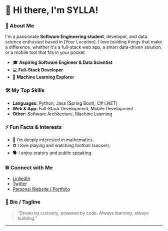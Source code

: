 # 👋 Hi there, I'm SYLLA!

### 🚀 About Me
I'm a passionate **Software Engineering student**, developer, and data science enthusiast based in [Your Location]. I love building things that make a difference, whether it's a full-stack web app, a smart data-driven solution, or a mobile tool that fits in your pocket.

- 🎓 **Aspiring Software Engineer & Data Scientist**
- 💻 **Full-Stack Developer**
- 🧠 **Machine Learning Explorer**

### 🛠️ My Top Skills
- **Languages:** Python, Java (Spring Boot), C# (.NET)
- **Web & App:** Full-Stack Development, Mobile Development
- **Other:** Software Architecture, Machine Learning

### ⚡ Fun Facts & Interests
- 📐 I’m deeply interested in mathematics.
- ⚽ I love playing and watching football (soccer).
- 🗣️ I enjoy oratory and public speaking.

### 🌐 Connect with Me
- [LinkedIn](#) <!-- Replace # with your LinkedIn URL -->
- [Twitter](#) <!-- Replace # with your Twitter URL -->
- [Personal Website / Portfolio](#) <!-- Replace # with your website if you have one -->

### 📝 Bio / Tagline
> “Driven by curiosity, powered by code. Always learning, always building.”

---

<!--
**rmss00-2synf/rmss00-2synf** is a ✨ special ✨ repository because its `README.md` (this file) appears on your GitHub profile.
-->
